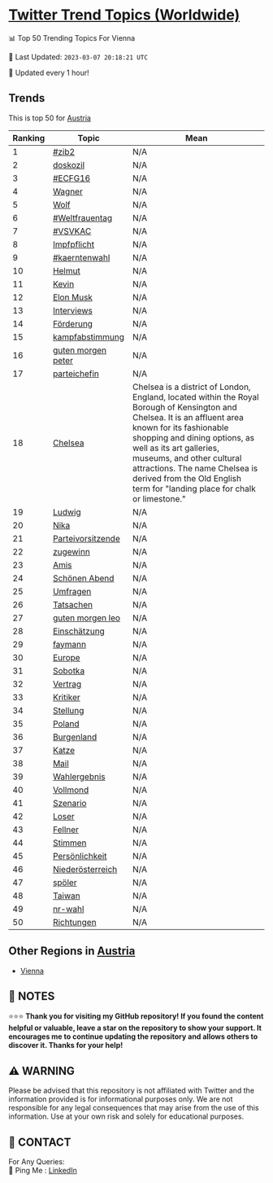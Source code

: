 [Twitter Trend Topics (Worldwide)](https://github.com/ErcinDedeoglu/Twitter-Trend-Topics)
==========


📊 Top 50 Trending Topics For Vienna

📆 Last Updated: `2023-03-07 20:18:21 UTC`

🔧 Updated every 1 hour!


## Trends

This is top 50 for [Austria](</Austria>)

| Ranking | Topic | Mean |
| ------- | ------------ | ------------ |
| 1 | [#zib2](http://twitter.com/search?q=%23zib2) | N/A |
| 2 | [doskozil](http://twitter.com/search?q=doskozil) | N/A |
| 3 | [#ECFG16](http://twitter.com/search?q=%23ECFG16) | N/A |
| 4 | [Wagner](http://twitter.com/search?q=Wagner) | N/A |
| 5 | [Wolf](http://twitter.com/search?q=Wolf) | N/A |
| 6 | [#Weltfrauentag](http://twitter.com/search?q=%23Weltfrauentag) | N/A |
| 7 | [#VSVKAC](http://twitter.com/search?q=%23VSVKAC) | N/A |
| 8 | [Impfpflicht](http://twitter.com/search?q=Impfpflicht) | N/A |
| 9 | [#kaerntenwahl](http://twitter.com/search?q=%23kaerntenwahl) | N/A |
| 10 | [Helmut](http://twitter.com/search?q=Helmut) | N/A |
| 11 | [Kevin](http://twitter.com/search?q=Kevin) | N/A |
| 12 | [Elon Musk](http://twitter.com/search?q=Elon+Musk) | N/A |
| 13 | [Interviews](http://twitter.com/search?q=Interviews) | N/A |
| 14 | [Förderung](http://twitter.com/search?q=F%c3%b6rderung) | N/A |
| 15 | [kampfabstimmung](http://twitter.com/search?q=kampfabstimmung) | N/A |
| 16 | [guten morgen peter](http://twitter.com/search?q=guten+morgen+peter) | N/A |
| 17 | [parteichefin](http://twitter.com/search?q=parteichefin) | N/A |
| 18 | [Chelsea](http://twitter.com/search?q=Chelsea) | Chelsea is a district of London, England, located within the Royal Borough of Kensington and Chelsea. It is an affluent area known for its fashionable shopping and dining options, as well as its art galleries, museums, and other cultural attractions. The name Chelsea is derived from the Old English term for "landing place for chalk or limestone." |
| 19 | [Ludwig](http://twitter.com/search?q=Ludwig) | N/A |
| 20 | [Nika](http://twitter.com/search?q=Nika) | N/A |
| 21 | [Parteivorsitzende](http://twitter.com/search?q=Parteivorsitzende) | N/A |
| 22 | [zugewinn](http://twitter.com/search?q=zugewinn) | N/A |
| 23 | [Amis](http://twitter.com/search?q=Amis) | N/A |
| 24 | [Schönen Abend](http://twitter.com/search?q=Sch%c3%b6nen+Abend) | N/A |
| 25 | [Umfragen](http://twitter.com/search?q=Umfragen) | N/A |
| 26 | [Tatsachen](http://twitter.com/search?q=Tatsachen) | N/A |
| 27 | [guten morgen leo](http://twitter.com/search?q=guten+morgen+leo) | N/A |
| 28 | [Einschätzung](http://twitter.com/search?q=Einsch%c3%a4tzung) | N/A |
| 29 | [faymann](http://twitter.com/search?q=faymann) | N/A |
| 30 | [Europe](http://twitter.com/search?q=Europe) | N/A |
| 31 | [Sobotka](http://twitter.com/search?q=Sobotka) | N/A |
| 32 | [Vertrag](http://twitter.com/search?q=Vertrag) | N/A |
| 33 | [Kritiker](http://twitter.com/search?q=Kritiker) | N/A |
| 34 | [Stellung](http://twitter.com/search?q=Stellung) | N/A |
| 35 | [Poland](http://twitter.com/search?q=Poland) | N/A |
| 36 | [Burgenland](http://twitter.com/search?q=Burgenland) | N/A |
| 37 | [Katze](http://twitter.com/search?q=Katze) | N/A |
| 38 | [Mail](http://twitter.com/search?q=Mail) | N/A |
| 39 | [Wahlergebnis](http://twitter.com/search?q=Wahlergebnis) | N/A |
| 40 | [Vollmond](http://twitter.com/search?q=Vollmond) | N/A |
| 41 | [Szenario](http://twitter.com/search?q=Szenario) | N/A |
| 42 | [Loser](http://twitter.com/search?q=Loser) | N/A |
| 43 | [Fellner](http://twitter.com/search?q=Fellner) | N/A |
| 44 | [Stimmen](http://twitter.com/search?q=Stimmen) | N/A |
| 45 | [Persönlichkeit](http://twitter.com/search?q=Pers%c3%b6nlichkeit) | N/A |
| 46 | [Niederösterreich](http://twitter.com/search?q=Nieder%c3%b6sterreich) | N/A |
| 47 | [spöler](http://twitter.com/search?q=sp%c3%b6ler) | N/A |
| 48 | [Taiwan](http://twitter.com/search?q=Taiwan) | N/A |
| 49 | [nr-wahl](http://twitter.com/search?q=nr-wahl) | N/A |
| 50 | [Richtungen](http://twitter.com/search?q=Richtungen) | N/A |



## Other Regions in [Austria](</Austria>)

* [Vienna](</Austria/Vienna.md>)



## 📝 NOTES

⭐⭐⭐ **Thank you for visiting my GitHub repository! If you found the content helpful or valuable, leave a star on the repository to show your support. It encourages me to continue updating the repository and allows others to discover it. Thanks for your help!**


## ⚠️ WARNING

Please be advised that this repository is not affiliated with Twitter and the information provided is for informational purposes only. We are not responsible for any legal consequences that may arise from the use of this information. Use at your own risk and solely for educational purposes.


## 📨 CONTACT

 For Any Queries:  
            🏓 Ping Me : [LinkedIn](https://www.linkedin.com/in/ercindedeoglu/)
